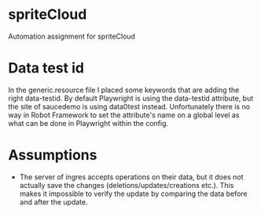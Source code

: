 # spriteCloud
Automation assignment for spriteCloud


# Data test id
In the generic.resource file I placed some keywords that are adding the right data-testid. By default Playwright is using the data-testid attribute, but the site of saucedemo is using data0test instead. Unfortunately there is no way in Robot Framework to set the attribute's name on a global level as what can be done in Playwright within the config.

# Assumptions
- The server of ingres accepts operations on their data, but it does not actually save the changes (deletions/updates/creations etc.). This makes it impossible to verify the update by comparing the data before and after the update.